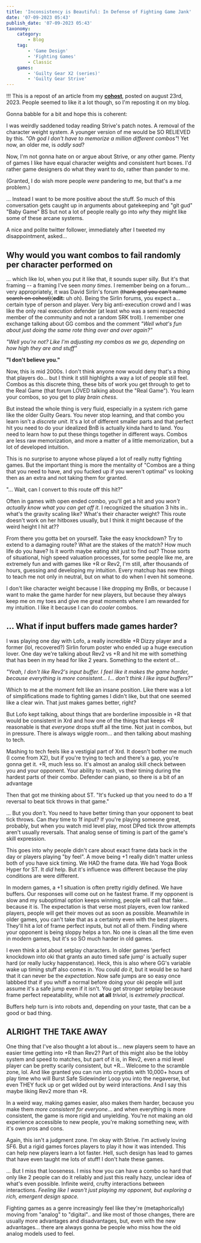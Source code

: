 ```yaml
---
title: 'Inconsistency is Beautiful: In Defense of Fighting Game Jank'
date: '07-09-2023 05:43'
publish_date: '07-09-2023 05:43'
taxonomy:
    category:
        - Blog
    tag:
        - 'Game Design'
        - 'Fighting Games'
        - Classic
    games:
        - 'Guilty Gear X2 (series)'
        - 'Guilty Gear Strive'
---
```


!!! This is a repost of an article from my **[cohost](https://cohost.org/Kayin/post/2590480-inconsistency-is-bea)**, posted on august 23rd, 2023. People seemed to like it a lot though, so I'm reposting it on my blog.

Gonna babble for a bit and hope this is coherent:

I was weirdly saddened today reading Strive's patch notes. A removal of the character weight system. A younger version of me would be SO RELIEVED by this. *"Oh god I don't have to memorize a million different combos"*! Yet now, an older me, is *oddly sad*?

Now, I'm not gonna hate on or argue about Strive, or any other game. Plenty of games I like have equal character weights and consistent hurt boxes. I'd rather game designers do what they want to do, rather than pander to me. 

(Granted, I do wish more people *were* pandering to me, but that's a *me* problem.)

... Instead I want to be more positive about the stuff. So much of this conversation gets caught up in arguments about gatekeeping and "git gud" "Baby Game" BS but not a lot of people really go into *why* they might like some of these arcane systems.

A nice and polite twitter follower, immediately after I tweeted my disappointment, asked...

## Why would you want combos to fail randomly per character performed on

... which like lol, when you put it like that, it sounds super silly. But it's that framing -- a framing I've seen *many times*. I remember being on a forum... very appropriately, it was David Sirlin's forum ~~(thank god you can't name search on cohost)~~(**edit:** uh oh). Being the Sirlin forums, you expect a... certain type of person and player. Very big anti-execution crowd and I was like the only real execution defender (at least who was a semi respected member of the community and not a random SRK troll). I remember one exchange talking about GG combos and the comment *"Well what's fun about just doing the same rote thing over and over again?"*

*"Well you're not? Like I'm adjusting my combos as we go, depending on how high they are and stuff"*

**"I don't believe you."**

Now, this is mid 2000s. I don't think anyone now would deny that's a thing that players do... but I think it still highlights a way a lot of people still feel. Combos as this discrete thing, these bits of work you get through to get to the Real Game (that forum LOVED talking about the "Real Game"). You learn your combos, so you get to play *brain chess*.

But instead the whole thing is very fluid, especially in a system rich game like the older Guilty Gears. You never stop learning, and that combo you learn isn't a *discrete unit*. It's a lot of different smaller parts and that perfect hit you need to do your idealized BnB is actually kinda hard to land. You need to learn how to put these things together in different ways. Combos are less raw memorization, and more a matter of a little memorization, but a lot of developed intuition.

This is no surprise to anyone whose played a lot of really nutty fighting games. But the important thing is more the mentality of "Combos are a thing that you need to have, and you fucked up if you weren't optimal" vs looking then as an extra and not taking them for granted.

"... Wait, can I convert to this route off this hit?"

Often in games with open ended combo, you'll get a hit and you *won't actually know what you can get off it*. I recognized the situation 3 hits in.. what's the gravity scaling like? What's their character weight? This route doesn't work on her hitboxes usually, but I think it might because of the weird height I hit at??

From there you gotta bet on yourself. Take the easy knockdown? Try to extend to a damaging route? What are the stakes of the match? How much life do you have? Is it worth maybe eating shit just to find out? Those sorts of situational, high speed valuation processes, for some people like me, are extremely fun and with games like +R or Rev2, I'm still, after thousands of hours, guessing and developing my intuition. Every matchup has new things to teach me not only in neutral, but on what to do when I even hit someone.

I don't like character weight because I like dropping my BnBs, or because I want to make the game harder for new players, but because they always keep me on my toes and give me great moments where I am rewarded for my intuition. I like it because I can do *cooler* combos.

## ... What if input buffers made games harder?

I was playing one day with Lofo, a really incredible +R Dizzy player and a former (lol, recovered?) Sirlin forum poster who ended up a huge execution lover. One day we're talking about Rev2 vs +R and hit me with something that has been in my head for like 2 years. Something to the extent of...

*"Yeah, I don't like Rev2's input buffer. I feel like it makes the game harder, because everything is more consistent... I... don't think I like input buffers?"*

Which to me at the moment felt like an insane position. Like there was a lot of simplifications made to fighting games I didn't like, but that one seemed like a clear win. That just makes games better, right?

But Lofo kept talking, about things that are borderline impossible in +R that would be consistent in Xrd and how one of the things that keeps +R reasonable is that *everyone* drops stuff all the time. Not just in combos, but in pressure. There is always wiggle room... and then talking about mashing to tech.

Mashing to tech feels like a vestigial part of Xrd. It doesn't bother me much (I come from X2), but if you're trying to tech and there's a gap, you're gonna get it. +R, much less so. It's almost an analog skill check between you and your opponent. Your ability to mash, vs their timing during the hardest parts of their combo. Defender can piano, so there is a bit of an advantage

Then that got me thinking about ST. "It's fucked up that you need to do a 1f reversal to beat tick throws in that game."

... But you *don't*. You need to have better timing than your opponent to beat tick throws. Can *they* time to 1f input? If you're playing someone great, probably, but when you watch mid level play, most DPed tick throw attempts aren't usually reversals. That analog sense of timing is part of the game's skill expression.

This goes into why people didn't care about exact frame data back in the day or players playing "by feel". A move being +1 really didn't matter unless both of you have sick timing. We HAD the frame data. We had Yoga Book Hyper for ST. It *did* help. But it's influence was different because the play conditions are were different.

In modern games, a +1 situation is often pretty rigidly defined. We have buffers. Our responses will come out on he fastest frame. If my opponent is slow and my suboptimal option keeps winning, people will call that fake... because it is. The expectation is that verse most players, even low ranked players, people will get their moves out as soon as possible. Meanwhile in older games, you can't take that as a certainty even with the best players. They'll hit a lot of frame perfect inputs, but not all of them. Finding where your opponent is being sloppy helps a ton. No one is clean all the time even in modern games, but it's so SO much harder in old games.

I even think a lot about setplay characters. In older games 'perfect knockdown into oki that grants an auto timed safe jump' is actually super hard (or really lucky happenstance). Heck, this is also where GG's variable wake up timing stuff also comes in. You could *do it*, but it would be so hard that it can never be the *expectation*. Now safe jumps are so easy once labbbed that if you whiff a normal before doing your oki people will just assume it's a safe jump even if it isn't. You get stronger setplay because frame perfect repeatability, while not **at all** *trivial*, is *extremely practical*.

Buffers help turn is into robots and, depending on your taste, that can be a good or bad thing.

## ALRIGHT THE TAKE AWAY

One thing that I've also thought a lot about is... new players seem to have an easier time getting into +R than Rev2? Part of this might also be the lobby system and speed to matches, but part of it is, in Rev2, even a mid level player can be pretty scarily consistent, but +R... Welcome to the scramble zone, lol. And like granted you can run into cryptids with 10,000+ hours of play time who will Burst Safe Sidewinder Loop you into the negaverse, but even THEY fuck up or get wilded out by weird interactions. And I say this maybe liking Rev2 more than +R.

In a weird way, making games easier, also makes them harder, because you make them *more consistent for everyone*... and when everything is more consistent, the game is more rigid and unyielding. You're not making an old experience accessible to new people, you're making something new, with it's own pros and cons.

Again, this isn't a judgment zone. I'm okay with Strive. I'm actively loving SF6. But a rigid games forces players to play it how it was intended. This can help new players learn a lot faster. Hell, such design has lead to games that have even taught me lots of stuff! I don't hate these games.

... But I miss that looseness. I miss how you can have a combo so hard that only like 2 people can do it reliably and just this really hazy, unclear idea of what's even possible. Infinite weird, crufty interactions between interactions. *Feeling like I wasn't just playing my opponent, but exploring a rich, emergent design space.*

Fighting games as a genre increasingly feel like they're (metaphorically) moving from "analog" to "digital".. and like most of those changes, there are usually more advantages and disadvantages, but, even with the new advantages... there are always gonna be people who miss how the old analog models used to feel.